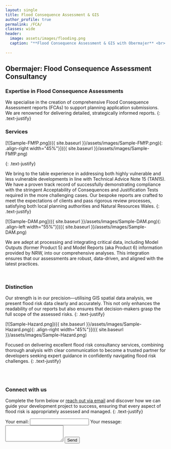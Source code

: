 ```yaml
---
layout: single
title: Flood Consequence Assessment & GIS
author_profile: true
permalink: /FCA/
classes: wide
header:
  image: assets/images/flooding.png
  caption: "**Flood Consequence Assessment & GIS with Obermajer** <br> Image shows an extract from Flood Map for Planning <br> Contains Natural Resources Wales information © Natural Resources Wales and database right. All rights reserved."
  
---
```

## Obermajer: Flood Consequence Assessment Consultancy

### Expertise in Flood Consequence Assessments
We specialise in the creation of comprehensive Flood Consequence Assessment reports (FCAs) to support planning application submissions. We are renowned for delivering detailed, strategically informed reports.
{: .text-justify}
### Services

<!-- <figure style="float: right; width: 45%; margin-left: 18px; margin-top: 0px; margin-bottom: 30px;">
  <a href="{{ site.baseurl }}/assets/images/Sample-FMfP.png">
    <img src="{{ site.baseurl }}/assets/images/Sample-FMfP.png" alt="Flood Map for Planning" style="width: 100%; vertical-align: top; margin-bottom: 5px;" />
  </a>
  <figcaption>Flood Map for Planning - Sample</figcaption>
</figure> -->

[![Sample-FMfP.png]({{ site.baseurl }}/assets/images/Sample-FMfP.png){: .align-right width="45%"}]({{ site.baseurl }}/assets/images/Sample-FMfP.png)

 
{: .text-justify}

We bring to the table experience in addressing both highly vulnerable and less vulnerable developments in line with Technical Advice Note 15 (TAN15).
We have a proven track record of successfully demonstrating compliance with the stringent Acceptability of Consequences and Justification Tests required in the more challenging cases. Our bespoke reports are crafted to meet the expectations of clients and pass rigorous review processes, satisfying both local planning authorities and Natural Resources Wales.
{: .text-justify}


[![Sample-DAM.png]({{ site.baseurl }}/assets/images/Sample-DAM.png){: .align-left width="55%"}]({{ site.baseurl }}/assets/images/Sample-DAM.png)


<!-- <figure style="float: left; width: 55%; margin-right: 15px; margin-top: 0px; margin-bottom: 3px;">
  <a href="{{ site.baseurl }}/assets/images/Sample-DAM.png">
    <img src="{{ site.baseurl }}/assets/images/Sample-DAM.png" alt="Development Advice Map" style="width: 100%; vertical-align: bottom;margin-bottom: 5px;" />
  </a>
  <figcaption>Development Advice Map - Sample</figcaption>
</figure> -->

We are adept at processing and integrating critical data, including Model Outputs (former Product 5) and Model Reports (aka Product 6) information provided by NRW, into our comprehensive analyses. This integration ensures that our assessments are robust, data-driven, and aligned with the latest practices.

<br>

### Distinction
Our strength is in our precision—utilising GIS spatial data analysis, we present flood risk data clearly and accurately. This not only enhances the readability of our reports but also ensures that decision-makers grasp the full scope of the assessed risks.
{: .text-justify}
<!-- <figure style="float: right; width: 45%; margin-left: 12px; margin-top: 0px; margin-bottom: 0px;">
  <a href="{{ site.baseurl }}/assets/images/Sample-Hazard.png">
    <img src="{{ site.baseurl }}/assets/images/Sample-Hazard.png" alt="" style="width: 100%; vertical-align: top; margin-bottom: 5px;" />
  </a>
  <figcaption>NRW Model Outputs - 1 in 1000 year event + CC - Hazard Rating</figcaption>
</figure> -->

[![Sample-Hazard.png]({{ site.baseurl }}/assets/images/Sample-Hazard.png){: .align-right width="45%"}]({{ site.baseurl }}/assets/images/Sample-Hazard.png)

Focused on delivering excellent flood risk consultancy services, combining thorough analysis with clear communication to become a trusted partner for developers seeking expert guidance in confidently navigating flood risk challenges.
{: .text-justify}

<br>
<br>


### Connect with us

Complete the form below or [reach out via email](mailto:patryk.obermajer@gmail.com) and discover how we can guide your development project to success, ensuring that every aspect of flood risk is appropriately assessed and managed.
{: .text-justify}

<form
  action="https://formspree.io/f/mjvnerzy"
  method="POST"
>
  <label>
    Your email:
    <input type="email" name="email">
  </label>
  <label>
    Your message:
    <textarea name="message" rows="3"></textarea>
  </label>
  <!-- your other form fields go here -->
  <button type="submit" class="btn btn--primary">Send</button>
</form>